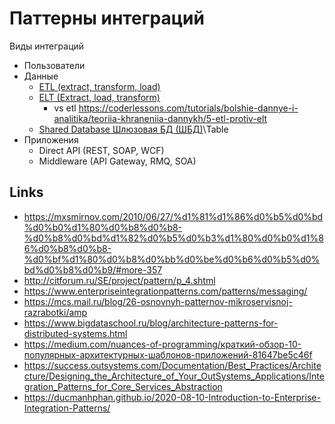 # Паттерны интеграций

Виды интеграций
- Пользователи
- Данные
  - [ETL (extract, transform, load)](https://python.ivan-shamaev.ru/etl-best-practices-design-data-patterns/)
  - [ELT (Extract, load, transform)](https://www.striim.com/blog/data-integration/)
    - vs etl https://coderlessons.com/tutorials/bolshie-dannye-i-analitika/teoriia-khraneniia-dannykh/5-etl-protiv-elt
  - [Shared Database Шлюзовая БД (ШБД)](shareddb.md)\Table
- Приложения
  - Direct API (REST, SOAP, WCF)
  - Middleware (API Gateway, RMQ, SOA)

## Links

- https://mxsmirnov.com/2010/06/27/%d1%81%d1%86%d0%b5%d0%bd%d0%b0%d1%80%d0%b8%d0%b8-%d0%b8%d0%bd%d1%82%d0%b5%d0%b3%d1%80%d0%b0%d1%86%d0%b8%d0%b8-%d0%bf%d1%80%d0%b8%d0%bb%d0%be%d0%b6%d0%b5%d0%bd%d0%b8%d0%b9/#more-357
- http://citforum.ru/SE/project/pattern/p_4.shtml
- https://www.enterpriseintegrationpatterns.com/patterns/messaging/
- https://mcs.mail.ru/blog/26-osnovnyh-patternov-mikroservisnoj-razrabotki/amp
- https://www.bigdataschool.ru/blog/architecture-patterns-for-distributed-systems.html
- https://medium.com/nuances-of-programming/краткий-обзор-10-популярных-архитектурных-шаблонов-приложений-81647be5c46f
- https://success.outsystems.com/Documentation/Best_Practices/Architecture/Designing_the_Architecture_of_Your_OutSystems_Applications/Integration_Patterns_for_Core_Services_Abstraction
- https://ducmanhphan.github.io/2020-08-10-Introduction-to-Enterprise-Integration-Patterns/
